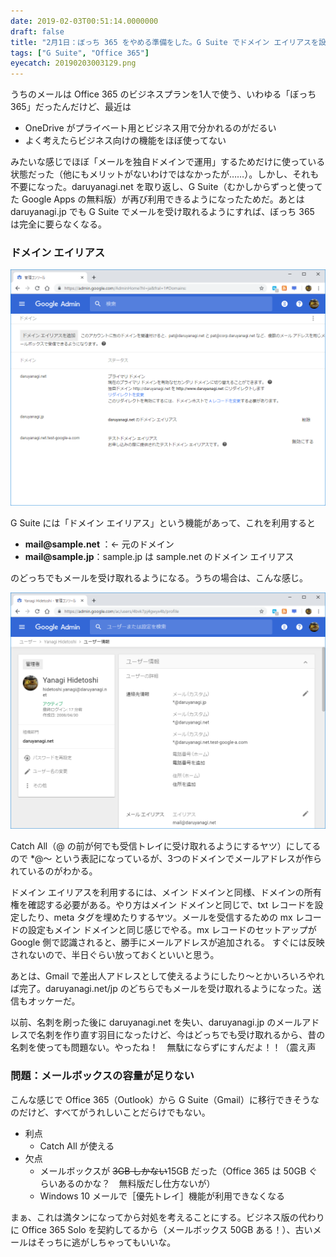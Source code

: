 ```yaml
---
date: 2019-02-03T00:51:14.0000000
draft: false
title: "2月1日：ぼっち 365 をやめる準備をした。G Suite でドメイン エイリアスを設定"
tags: ["G Suite", "Office 365"]
eyecatch: 20190203003129.png
---
```

<p>うちのメールは Office 365 のビジネスプランを1人で使う、いわゆる「ぼっち 365」だったんだけど、最近は</p>

<ul>
<li>OneDrive がプライベート用とビジネス用で分かれるのがだるい</li>
<li>よく考えたらビジネス向けの機能をほぼ使ってない</li>
</ul><p>みたいな感じでほぼ「メールを独自ドメインで運用」するためだけに使っている状態だった（他にもメリットがないわけではなかったが……）。しかし、それも不要になった。daruyanagi.net を取り返し、G Suite（むかしからずっと使ってた Google Apps の無料版）が再び利用できるようになったためだ。あとは daruyanagi.jp でも G Suite でメールを受け取れるようにすれば、ぼっち 365 は完全に要らなくなる。</p>

<div class="section">
<h3>ドメイン エイリアス</h3>
<p><span itemscope itemtype="http://schema.org/Photograph"><img src="20190203003129.png" alt="f:id:daruyanagi:20190203003129p:plain" title="f:id:daruyanagi:20190203003129p:plain" class="hatena-fotolife" itemprop="image"></span></p><p>G Suite には「ドメイン エイリアス」という機能があって、これを利用すると</p>

<ul>
<li><b>mail@sample.net </b>：← 元のドメイン</li>
<li><b>mail@sample.jp</b>：sample.jp は sample.net のドメイン エイリアス</li>
</ul><p>のどっちでもメールを受け取れるようになる。うちの場合は、こんな感じ。</p><p><span itemscope itemtype="http://schema.org/Photograph"><img src="20190203003457.png" alt="f:id:daruyanagi:20190203003457p:plain" title="f:id:daruyanagi:20190203003457p:plain" class="hatena-fotolife" itemprop="image"></span></p><p>Catch All（@ の前が何でも受信トレイに受け取れるようにするヤツ）にしてるので *@～ という表記になっているが、3つのドメインでメールアドレスが作られているのがわかる。</p><p>ドメイン エイリアスを利用するには、メイン ドメインと同様、ドメインの所有権を確認する必要がある。やり方はメイン ドメインと同じで、txt レコードを設定したり、meta タグを埋めたりするヤツ。メールを受信するための mx レコードの設定もメイン ドメインと同じ感じでやる。mx レコードのセットアップが Google 側で認識されると、勝手にメールアドレスが追加される。 すぐには反映されないので、半日ぐらい放っておくといいと思う。</p><p>あとは、Gmail で差出人アドレスとして使えるようにしたり～とかいろいろやれば完了。daruyanagi.net/jp のどちらでもメールを受け取れるようになった。送信もオッケーだ。</p><p>以前、名刺を刷った後に daruyanagi.net を失い、daruyanagi.jp のメールアドレスで名刺を作り直す羽目になったけど、今はどっちでも受け取れるから、昔の名刺を使っても問題ない。やったね！　無駄にならずにすんだよ！！（震え声</p>

</div>
<div class="section">
<h3>問題：メールボックスの容量が足りない</h3>
<p>こんな感じで Office 365（Outlook）から G Suite（Gmail）に移行できそうなのだけど、すべてがうれしいことだらけでもない。</p>

<ul>
<li>利点
<ul>
<li>Catch All が使える</li>
</ul></li>
<li>欠点
<ul>
<li>メールボックスが <s>3GB しかない</s>15GB だった（Office 365 は 50GB ぐらいあるのかな？　無料版だし仕方ないが）</li>
<li>Windows 10 メールで［優先トレイ］機能が利用できなくなる</li>
</ul></li>
</ul><p>まぁ、これは満タンになってから対処を考えることにする。ビジネス版の代わりに Office 365 Solo を契約してるから（メールボックス 50GB ある！）、古いメールはそっちに逃がしちゃってもいいな。</p>

</div>